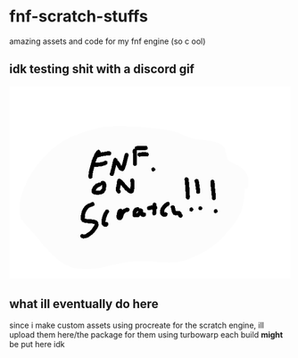 # fnf-scratch-stuffs
amazing assets and code for my fnf engine (so c ool)
## idk testing shit with a discord gif
![poop shitting](https://github.com/PikrlRealForReal/fnf-scratch-stuffs/blob/main/113A6823-C033-4154-BE5E-67AFC302A66B.png)
## what ill eventually do here
since i make custom assets using procreate for the scratch engine, ill upload them here/the package for them using turbowarp
each build **might** be put here idk
